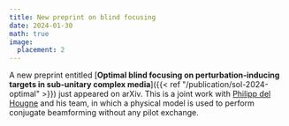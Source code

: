 ```yaml
---
title: New preprint on blind focusing
date: 2024-01-30
math: true
image:
  placement: 2
---
```


A new preprint entitled [**Optimal blind focusing on perturbation-inducing targets in sub-unitary complex media**]({{< ref "/publication/sol-2024-optimal" >}}) just appeared on arXiv. This is a joint work with [Philipp del Hougne](https://sites.google.com/view/pdelhougne/home) and his team, in which a physical model is used to perform conjugate beamforming without any pilot exchange.
